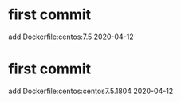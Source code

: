 # first commit
add Dockerfile:centos:7.5 2020-04-12
# first commit
add Dockerfile:centos:centos7.5.1804 2020-04-12

